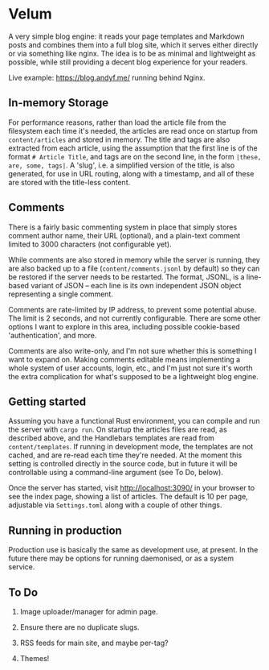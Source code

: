 # Velum

A very simple blog engine: it reads your page templates and Markdown posts and
combines them into a full blog site, which it serves either directly or via
something like nginx. The idea is to be as minimal and lightweight as possible,
while still providing a decent blog experience for your readers.

Live example: <https://blog.andyf.me/> running behind Nginx.

## In-memory Storage

For performance reasons, rather than load the article file from the filesystem
each time it's needed, the articles are read once on startup from
`content/articles` and stored in memory. The title and tags are also extracted
from each article, using the assumption that the first line is of the format `#
Article Title`, and tags are on the second line, in the form `|these, are,
some, tags|`. A 'slug', i.e. a simplified version of the title, is also
generated, for use in URL routing, along with a timestamp, and all of these are
stored with the title-less content.

## Comments

There is a fairly basic commenting system in place that simply stores comment
author name, their URL (optional), and a plain-text comment limited to 3000
characters (not configurable yet).

While comments are also stored in memory while the server is running, they are
also backed up to a file (`content/comments.jsonl` by default) so they can be
restored if the server needs to be restarted. The format, JSONL, is
a line-based variant of JSON – each line is its own independent JSON object
representing a single comment.

Comments are rate-limited by IP address, to prevent some potential abuse. The
limit is 2 seconds, and not currently configurable. There are some other
options I want to explore in this area, including possible cookie-based
'authentication', and more.

Comments are also write-only, and I'm not sure whether this is something I want
to expand on. Making comments editable means implementing a whole system of
user accounts, login, etc., and I'm just not sure it's worth the extra
complication for what's supposed to be a lightweight blog engine.

## Getting started

Assuming you have a functional Rust environment, you can compile and run the
server with `cargo run`. On startup the articles files are read, as described
above, and the Handlebars templates are read from `content/templates`. If
running in development mode, the templates are not cached, and are re-read each
time they're needed. At the moment this setting is controlled directly in the
source code, but in future it will be controllable using a command-line
argument (see To Do, below).

Once the server has started, visit <http://localhost:3090/> in your browser to
see the index page, showing a list of articles. The default is 10 per page,
adjustable via `Settings.toml` along with a couple of other things.

## Running in production

Production use is basically the same as development use, at present. In the
future there may be options for running daemonised, or as a system service.

## To Do

1. Image uploader/manager for admin page.

2. Ensure there are no duplicate slugs.

3. RSS feeds for main site, and maybe per-tag?

4. Themes!
